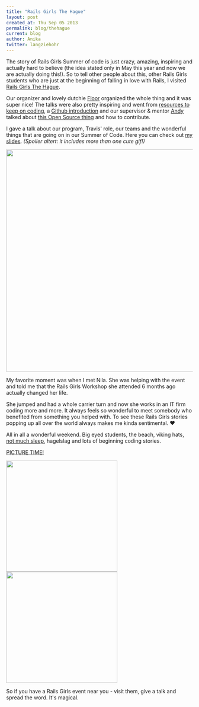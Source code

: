 ```yaml
---
title: "Rails Girls The Hague"
layout: post
created_at: Thu Sep 05 2013
permalink: blog/thehague
current: blog
author: Anika
twitter: langziehohr
---
```


The story of Rails Girls Summer of code is just crazy, amazing, inspiring and actually hard to believe (the idea stated only in May this year and now we are actually doing this!). So to tell other people about this, other Rails Girls students who are just at the beginning of falling in love with Rails, I visited [Rails Girls The Hague](https://www.facebook.com/RailsGirlsTheHague). 

Our organizer and lovely dutchie [Floor](http://twitter.com/floordrees) organized the whole thing and it was super nice!
The talks were also pretty inspiring and went from [resources to keep on coding](http://prezi.com/vlkcx9gdmnf0/how-to-get-in/), a [Github introduction](https://github.com/FloorD/RG_TH_talks/tree/master/abangratz/github2) and our supervisor & mentor [Andy](http://twitter.com/pxlpnk) talked about [this Open Source thing](https://github.com/FloorD/RG_TH_talks/tree/master/open_source) and how to contribute.

I gave a talk about our program, Travis' role, our teams and the wonderful things that are going on in our Summer of Code. Here you can check out [my slides](https://github.com/FloorD/RG_TH_talks/tree/master/Rails%20Girls%20Summer%20of%20Code). *(Spoiler altert: it includes more than one cute gif!)*

<img src="https://f.cloud.github.com/assets/1711357/1151148/300f2376-1ef6-11e3-87a1-fc1e095c6cc2.jpg" width="600">

My favorite moment was when I met Nila. She was helping with the event and told me that the Rails Girls Workshop she attended 6 months ago actually changed her life. 

She jumped and had a whole carrier turn and now she works in an IT firm coding more and more. It always feels so wonderful to meet somebody who benefited from something you helped with. To see these Rails Girls stories popping up all over the world always makes me kinda sentimental. &hearts; 

All in all a wonderful weekend.
Big eyed students, the beach, viking hats, [not much sleep](https://www.facebook.com/photo.php?fbid=221011044689440&set=a.221011031356108.1073741829.213104192146792&type=3&theater), hagelslag and lots of beginning coding stories.

<a href="http://www.flickr.com/photos/floordrees/sets/72157635561868894/">PICTURE TIME!</a>
<br>

<img src="https://f.cloud.github.com/assets/1711357/1151266/2c067516-1ef8-11e3-83d8-720cee299651.png" width="300">
<img src="https://f.cloud.github.com/assets/1711357/1151257/009d6ba0-1ef8-11e3-9088-12e4c7353d0e.png" width="300">

So if you have a Rails Girls event near you - visit them, give a talk and spread the word. It's magical.



